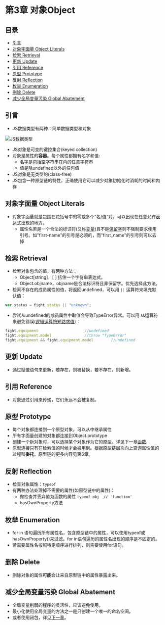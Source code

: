 ﻿# 第3章 对象Object
## 目录
+ [引言](#引言)
+ [对象字面量 Object Literals](#对象字面量-object-literals)
+ [检索 Retrieval](#检索-retrieval)
+ [更新 Update](#更新-update])
+ [引用 Reference](#引用-reference)
+ [原型 Prototype](#原型-prototype)
+ [反射 Reflection](#反射-reflection)
+ [枚举 Enumeration](#枚举-enumeration)
+ [删除 Delete](#删除-delete)
+ [减少全局变量污染 Global Abatement](#减少全局变量污染-global-abatement)

## 引言 
+ JS数据类型有两种：简单数据类型和对象

![JS数据类型](http://ocbao1wc2.bkt.clouddn.com/20161130JSshuju.jpg) 

+ JS对象是可变的键控集合(keyed collection)
+ 对象是属性的**容器**。每个属性都拥有名字和值:
	+  名字是包括空字符串在内的任意字符串
	+  值是除undefined以外的任何值
+ JS对象是无类型的(class-free)
+ JS包含一种原型链的特性，正确使用它可以减少对象初始化时消耗的时间和内存

## 对象字面量 Object Literals
+ 对象字面量就是包围在花括号中的零或多个“名/值”对。可以出现在任意允许[表达式](https://developer.mozilla.org/zh-CN/docs/Web/JavaScript/Guide/Expressions_and_Operators)出现的地方。
	+ 属性名若是一个合法的标识符(又称[变量](https://developer.mozilla.org/zh-CN/docs/Web/JavaScript/Guide/Expressions_and_Operators))且不是[保留字](https://msdn.microsoft.com/zh-cn/library/0779sbks(v=vs.94).aspx)则不强制要求使用引号。如"first-name"的引号是必须的，而"first_name"的引号则可以去掉

## 检索 Retrieval
+ 检索对象包含的值，有两种方法：
	+ Object[string]，[ ] 括住一个字符串表达式。
	+ Object.objname，objname是合法标识符且非保留字。优先选择此方法。
+ 检索不存在的成员属性的值，将返回undefined，可以用 `||` 运算符来填充默认值：
```javascript
var status = fight.status || "unknown";
```
+ 尝试从undefined的成员属性中取值会导致TypeError异常。可以用 `&&`运算符来避免错误([逻辑运算符短路求值](https://developer.mozilla.org/zh-CN/docs/Web/JavaScript/Guide/Expressions_and_Operators#逻辑运算符(Logical_operators)))：
```javascript 
fight.equipment						//undefined
fight.equipment.model				//throw "TypeError" 
fight.equipment && fight.equipment.model		//undefined		
```
## 更新 Update
+ 通过赋值语句来更新，若存在，则被替换，若不存在，则新增。

## 引用 Reference
+ 对象通过引用来传递，它们永远不会被复制。

## 原型 Prototype
+ 每个对象都连接到一个原型对象，可以从中继承属性
+ 所有字面量创建的对象都连接到Object.prototype
+ 创建一个新对象时，可以选择某个对象作为它的原型。详见下一章[函数](/Chapter4-Functions.md).
+ 原型连接只有在检索值的时候才会被用到。根据原型链层次向上查询属性值的过程叫**委托**。原型链的更多内容见第6章。

## 反射 Reflection
+ 检查对象属性：`typeof`
+ 有两种办法处理掉不需要的属性(如原型链中的属性)：
	+ 做检查并丢弃值为函数的属性 `typeof obj  // 'function'`
	+ hasOwnProperty方法

## 枚举 Enumeration
+ for in 语句遍历所有属性名，包含原型链中的属性，可以使用typeof或hasOwnProperty()来过滤。for in语句遍历的属性名出现的顺序是不固定的。
+ 若需要属性名按照特定顺序进行排列，则需要使用for语句。

## 删除 Delete
+ 删除对象的属性**可能**会让来自原型链中的属性暴露出来。

## 减少全局变量污染 Global Abatement
+ 全局变量削弱的程序的灵活性，应该避免使用。
+ 最小化使用全局变量的方法之一是只创建一个唯一的命名空间。
+ 或者使用闭包，详见[下一章](/Chapter4-Functions.md)。
